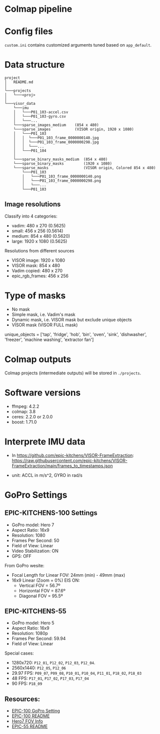# Colmap pipeline

# Config files

`custom.ini` contains customized arguments tuned based on `app_default`.

# Data structure

```
project
│   README.md
│
└───projects
│   └───<proj>
│
└───visor_data
    └───imu
    │   └───P01_103-accel.csv
    │   └───P01_103-gyro.csv
    │   └───...
    └───sparse_images_medium    (854 x 480)
    └───sparse_images           (VISOR origin, 1920 x 1080)
    │   └───P01_103
    │   │  └───P01_103_frame_0000000140.jpg
    │   │  └───P01_103_frame_0000000298.jpg
    │   │  └───...
    │   └───P01_104
    │
    └───sparse_binary_masks_medium  (854 x 480)
    └───sparse_binary_masks         (1920 x 1080)
    └───sparse_masks                (VISOR origin, Colored 854 x 480)
        └───P01_103
        │   └───P01_103_frame_0000000140.png
        │   └───P01_103_frame_0000000298.png
        │   └───...
        └───P01_103
```

## Image resolutions

Classify into 4 categories:
- vadim: 480 x 270 (0.5625)
- small: 456 x 256 (0.5614)
- medium: 854 x 480 (0.5620)
- large: 1920 x 1080 (0.5625)

Resolutions from different sources
- VISOR image: 1920 x 1080
- VISOR mask: 854 x 480
- Vadim copied: 480 x 270
- epic_rgb_frames: 456 x 256

# Type of masks
- No mask
- Simple mask, i.e. Vadim's mask
- Dynamic mask, i.e. VISOR mask but exclude unique objects
- VISOR mask (VISOR FULL mask)

unique_objects = 
    ['tap', 'fridge', 'hob', 'bin', 'oven', 'sink', 'dishwasher', 'freezer', 'machine washing', 'extractor fan']

# Colmap outputs

Colmap projects (intermediate outputs) will be stored in `./projects`.

# Software versions

- ffmpeg: 4.2.2
- colmap: 3.8
- ceres: 2.2.0 or 2.0.0
- boost: 1.71.0

# Interprete IMU data

- In https://github.com/epic-kitchens/VISOR-FrameExtraction:
https://raw.githubusercontent.com/epic-kitchens/VISOR-FrameExtraction/main/frames_to_timestamps.json

- unit: ACCL in m/s^2, GYRO in rad/s

# GoPro Settings

## EPIC-KITCHENS-100 Settings

- GoPro model:      Hero 7
- Aspect Ratio:     16x9
- Resolution:       1080
- Frames Per Second:    50
- Field of View:        Linear
- Video Stabilization:  ON
- GPS:                  OFF

From GoPro wesite:

- Focal Length for Linear FOV:  24mm (min) - 49mm (max)
- 16x9 Linear (Zoom = 0%) EIS ON:  
    - Vertical FOV = 56.7º  
    - Horizontal FOV = 87.6º  
    - Diagonal FOV = 95.5º

## EPIC-KITCHENS-55

- GoPro model:          Hero 5
- Aspect Ratio:         16x9
- Resolution:           1080p
- Frames Per Second:    59.94
- Field of View:        Linear

Special cases:

* 1280x720: `P12_01`, `P12_02`, `P12_03`, `P12_04`.
* 2560x1440: `P12_05`, `P12_06` 
* 29.97 FPS: `P09_07`, `P09_08`, `P10_01`, `P10_04`, `P11_01`, `P18_02`,
    `P18_03`
* 48 FPS: `P17_01`, `P17_02`, `P17_03`, `P17_04`
* 90 FPS: `P18_09`

## Resources: 

- [EPIC-100 GoPro Setting](https://data.bris.ac.uk/datasets/2g1n6qdydwa9u22shpxqzp0t8m/AcquisitionGuidelines/GoProSettings_1.jpg)
- [EPIC-100 README](https://data.bris.ac.uk/datasets/2g1n6qdydwa9u22shpxqzp0t8m/readme.txt)
- [Hero7 FOV Info](https://gopro.com/help/articles/question_answer/hero7-field-of-view-fov-information?sf96748270=1)
- [EPIC-55 README](https://data.bris.ac.uk/datasets/3h91syskeag572hl6tvuovwv4d/readme.txt)